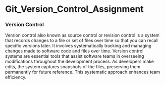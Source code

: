 # Git_Version_Control_Assignment

### Version Control
Version control also known as source control or revision control is a system that records changes to a file or set of files over time so that you can recall specific versions later. It involves systematically tracking and managing changes made to software code and files over time. Version control systems are essential tools that assist software teams in overseeing modifications throughout the development process. As developers make edits, the system captures snapshots of the files, preserving them permanently for future reference. This systematic approach enhances team efficiency.

